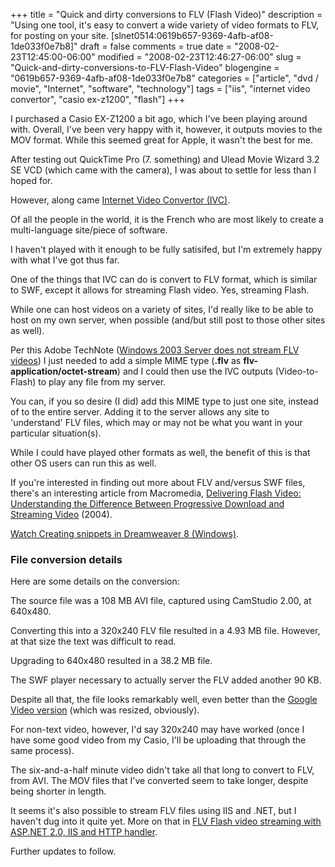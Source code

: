 +++
title = "Quick and dirty conversions to FLV (Flash Video)"
description = "Using one tool, it's easy to convert a wide variety of video formats to FLV, for posting on your site. [slnet0514:0619b657-9369-4afb-af08-1de033f0e7b8]"
draft = false
comments = true
date = "2008-02-23T12:45:00-06:00"
modified = "2008-02-23T12:46:27-06:00"
slug = "Quick-and-dirty-conversions-to-FLV-Flash-Video"
blogengine = "0619b657-9369-4afb-af08-1de033f0e7b8"
categories = ["article", "dvd / movie", "Internet", "software", "technology"]
tags = ["iis", "internet video convertor", "casio ex-z1200", "flash"]
+++

<p>
I purchased a Casio EX-Z1200 a bit ago, which I&#39;ve been playing around with. Overall, I&#39;ve been very happy with it, however, it outputs movies to the MOV format. While this seemed great for Apple, it wasn&#39;t the best for me. 
</p>
<p>
After testing out QuickTime Pro (7. something) and Ulead Movie Wizard 3.2 SE VCD (which came with the camera), I was about to settle for less than I hoped for. 
</p>
<p>
However, along came <a href="http://ivcsoft.free.fr/" target="_blank">Internet Video Convertor (IVC)</a>. 
</p>
<div class="tip">
<p>
Of all the people in the world, it is the French who are most likely to create a multi-language site/piece of software. 
</p>
</div>
<p>
I haven&#39;t played with it enough to be fully satisifed, but I&#39;m extremely happy with what I&#39;ve got thus far. 
</p>
<p>
One of the things that IVC can do is convert to FLV format, which is similar to SWF, except it allows for streaming Flash video. Yes, streaming Flash. 
</p>
<p>
While one can host videos on a variety of sites, I&#39;d really like to be able to host on my own server, when possible (and/but still post to those other sites as well). 
</p>
<p>
Per this Adobe TechNote (<a rel="nofollow" href="http://kb.adobe.com/selfservice/viewContent.do?externalId=tn_19439&amp;sliceId=2" target="_blank">Windows 2003 Server does not stream FLV videos</a>) I just needed to add a simple MIME type (<strong>.flv</strong> as <strong>flv-application/octet-stream</strong>) and I could then use the IVC outputs (Video-to-Flash) to play any file from my server. 
</p>
<div class="tip">
<p>
You can, if you so desire (I did) add this MIME type to just one site, instead of to the entire server. Adding it to the server allows any site to &#39;understand&#39;&nbsp;FLV files, which may or may not be what you want in your particular situation(s). 
</p>
</div>
<p>
While I could have played other formats as well, the benefit of this is that other OS users can run this as well. 
</p>
<p>
If you&#39;re interested in finding out more about FLV&nbsp;and/versus SWF&nbsp;files, there&#39;s an interesting article from Macromedia, <a href="http://www.adobe.com/devnet/flash/articles/flv_download.html" target="_blank">Delivering Flash Video: Understanding the Difference Between Progressive Download and Streaming Video</a>&nbsp;(2004). 
</p>
<p>
<a href="http://media.strivinglife.com/video/20060924_DW8Snippets.html" target="_blank">Watch Creating snippets in Dreamweaver 8 (Windows)</a>. 
</p>
<h3>File conversion details</h3>
<p>
Here are some details on the conversion: 
</p>
<p>
The source file was a 108 MB AVI file, captured using&nbsp;CamStudio 2.00, at 640x480. 
</p>
<p>
Converting this into a 320x240 FLV file resulted in a 4.93 MB file. However, at that size the text was difficult to read. 
</p>
<p>
Upgrading to 640x480 resulted in a 38.2 MB file. 
</p>
<p>
The SWF player necessary to actually server the FLV added another 90 KB. 
</p>
<p>
Despite all that, the file looks remarkably well, even better than the <a rel="nofollow" href="http://video.google.com/videoplay?docid=3586025281835355534" target="_blank">Google Video version</a> (which was resized, obviously). 
</p>
<p>
For non-text video, however, I&#39;d say 320x240 may have worked (once I have some good video from my Casio, I&#39;ll be uploading that through the same process). 
</p>
<p>
The six-and-a-half minute video didn&#39;t take all that long to convert to FLV, from AVI. The MOV files that I&#39;ve converted seem to take longer, despite being shorter in length. 
</p>
<p>
It seems it&#39;s also possible to stream FLV files using IIS and&nbsp;.NET, but I haven&#39;t dug into it quite yet. More on&nbsp;that in&nbsp;<a href="http://blogs.ugidotnet.org/kfra/archive/2006/10/04/50003.aspx" target="_blank">FLV Flash video streaming with ASP.NET 2.0, IIS and HTTP handler</a>. 
</p>
<p>
Further updates to follow. 
</p>

